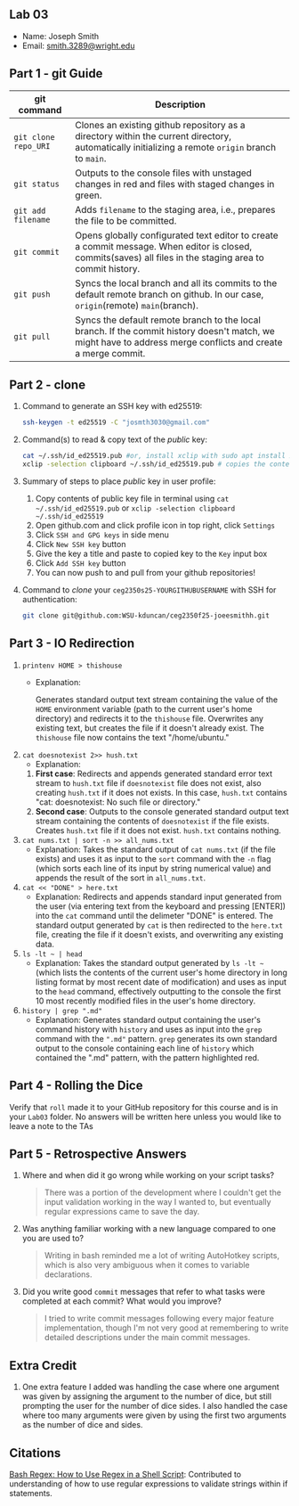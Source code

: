 ## Lab 03

- Name: Joseph Smith
- Email: smith.3289@wright.edu

## Part 1 - git Guide

| git command         | Description |
| ---                 | ---         | 
| `git clone repo_URI`|     Clones an existing github repository as a directory within the current directory, automatically initializing a remote `origin` branch to `main`.       |
| `git status`        |     Outputs to the console files with unstaged changes in red and files with staged changes in green.       |
| `git add filename`  |     Adds `filename` to the staging area, i.e., prepares the file to be committed.        |
| `git commit`        |     Opens globally configurated text editor to create a commit message. When editor is closed, commits(saves) all files in the staging area to commit history.        |
| `git push`          |     Syncs the local branch and all its commits to the default remote branch on github. In our case, `origin`(remote) `main`(branch).        |
| `git pull`          |     Syncs the default remote branch to the local branch. If the commit history doesn't match, we might have to address merge conflicts and create a merge commit. |

## Part 2 - clone

1. Command to generate an SSH key with ed25519:
    ```bash
    ssh-keygen -t ed25519 -C "josmth3030@gmail.com"
    ```
2. Command(s) to read & copy text of the *public* key:
    ```bash
    cat ~/.ssh/id_ed25519.pub #or, install xclip with sudo apt install xclip
    xclip -selection clipboard ~/.ssh/id_ed25519.pub # copies the contents of the key file to the clipboard
    ```
3. Summary of steps to place *public* key in user profile:
    <ol>
        <li>Copy contents of public key file in terminal using <code>cat ~/.ssh/id_ed25519.pub</code> or <code>xclip -selection clipboard ~/.ssh/id_ed25519</code></li>
        <li>Open github.com and click profile icon in top right, click <code>Settings</code></li>
        <li>Click <code>SSH and GPG keys</code> in side menu</li>
        <li>Click <code>New SSH key</code> button</li>
        <li>Give the key a title and paste to copied key to the <code>Key</code> input box</li>
        <li>Click <code>Add SSH key</code> button</li>
        <li>You can now push to and pull from your github repositories!</li>
    </ol>

4. Command to *clone* your `ceg2350s25-YOURGITHUBUSERNAME` with SSH for authentication: 
    ```bash
    git clone git@github.com:WSU-kduncan/ceg2350f25-joeesmithh.git
    ```

## Part 3 - IO Redirection

1. `printenv HOME > thishouse`
   - Explanation:

        Generates standard output text stream containing the value of the `HOME` environment variable (path to the current user's home directory) and redirects it to the `thishouse` file. Overwrites any existing text, but creates the file if it doesn't already exist. The `thishouse` file now contains the text "/home/ubuntu."
2. `cat doesnotexist 2>> hush.txt`
   - Explanation: 
    1. **First case**: Redirects and appends generated standard error text stream to `hush.txt` file if `doesnotexist` file does not exist, also creating `hush.txt` if it does not exists. In this case, `hush.txt` contains "cat: doesnotexist: No such file or directory."
    2. **Second case**: Outputs to the console generated standard output text stream containing the contents of `doesnotexist` if the file exists. Creates `hush.txt` file if it does not exist. `hush.txt` contains nothing.
3. `cat nums.txt | sort -n >> all_nums.txt`
   - Explanation: Takes the standard output of `cat nums.txt` (if the file exists) and uses it as input to the `sort` command with the `-n` flag (which sorts each line of its input by string numerical value) and appends the result of the sort in `all_nums.txt`.
4. `cat << "DONE" > here.txt`
   - Explanation: Redirects and appends standard input generated from the user (via entering text from the keyboard and pressing [ENTER]) into the `cat` command until the delimeter "DONE" is entered. The standard output generated by `cat` is then redirected to the `here.txt` file, creating the file if it doesn't exists, and overwriting any existing data.
5. `ls -lt ~ | head`
   - Explanation: Takes the standard output generated by `ls -lt ~` (which lists the contents of the current user's home directory in long listing format by most recent date of modification) and uses as input to the `head` command, effectively outputting to the console the first 10 most recently modified files in the user's home directory.
6. `history | grep ".md"`
   - Explanation: Generates standard output containing the user's command history with `history` and uses as input into the `grep` command with the `".md"` pattern. `grep` generates its own standard output to the console containing each line of `history` which contained the ".md" pattern, with the pattern highlighted red.

## Part 4 - Rolling the Dice

Verify that `roll` made it to your GitHub repository for this course and is in your `Lab03` folder.  No answers will be written here unless you would like to leave a note to the TAs

## Part 5 - Retrospective Answers

1. Where and when did it go wrong while working on your script tasks?
    > There was a portion of the development where I couldn't get the input validation working in the way I wanted to, but eventually regular expressions came to save the day.
2. Was anything familiar working with a new language compared to one you are used to?
    > Writing in bash reminded me a lot of writing AutoHotkey scripts, which is also very ambiguous when it comes to variable declarations.
3. Did you write good `commit` messages that refer to what tasks were completed at each commit?  What would you improve?
    > I tried to write commit messages following every major feature implementation, though I'm not very good at remembering to write detailed descriptions under the main commit messages.

## Extra Credit

1. One extra feature I added was handling the case where one argument was given by assigning the argument to the number of dice, but still prompting the user for the number of dice sides. I also handled the case where too many arguments were given by using the first two arguments as the number of dice and sides.

## Citations

[Bash Regex: How to Use Regex in a Shell Script](https://kodekloud.com/blog/regex-shell-script/): Contributed to understanding of how to use regular expressions to validate strings within if statements.
